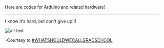 Here are codes for Arduino and related hardware!

---

I know it's hard, but don't give up!!!
 
![alt text](http://s3-ec.buzzfed.com/static/2014-09/23/12/enhanced/webdr04/anigif_enhanced-10397-1411491551-1.gif "It's so confusing!")

-Courtesy to [#WHATSHOULDWECALLGRADSCHOOL](http://whatshouldwecallgradschool.tumblr.com/post/98322706251/how-i-feel-about-everything-in-grad-school)

